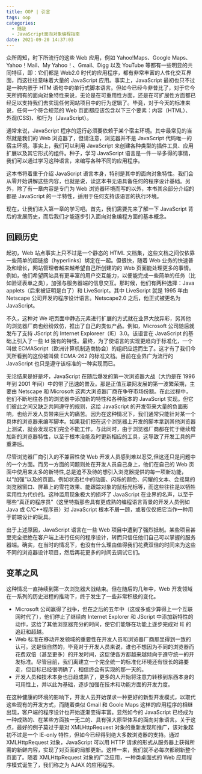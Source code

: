 ```yaml
---
title: OOP | 引言
tags: oop
categories:
  - 随敲
  - JavaScript面向对象编程指南
date: 2021-09-20 14:37:03
---
```


众所周知，时下所流行的这些 Web 应用，例如 Yahoo!Maps、Google Maps、Yahoo！Mail、My Yahoo！、Gmail、Digg 以及 YouTube 等都有一些明显的共同特征，即：它们都是 Web2.0 时代的应用程序，都有非常丰富的人性化交互界面，而这往往意味着大量的 JavaScript 应用。事实上，JavaScript 最初也只不过是一种内嵌于 HTM 语句中的单行式脚本语言。但如今已经今非昔比了，对于它今天所拥有的面向对象特性来说，无论是在可重用性方面，还是在可扩展性方面都已经足以支持我们去实现任何网站项目中的行为逻辑了。毕竟，对于今天的标准来说，任何一个符合规范的 Web 页面都应该包含以下三个要素：内容（HTML）、外观(CSS)、和行为（JavaScript）。

通常来说，JavaScript 程序的运行必须要依赖于某个宿主环境。其中最常见的当然就是我们的 Web 浏览器了，但请注意，浏览器并不是 JavaScript 代码唯一的宿主环境。事实上，我们可以利用 JavaScript 来创建各种类型的插件工具、应用扩展以及其它形式的组件。种子，学习 JavaScript 语言是一件一举多得的事情，我们可以通过学习这种语言，来编写各种不同的应用程序。

这本书将着重于介绍 JavaScript 语言本身，特别是其中的面向对象特性。我们会从零开始讲解这些内容，也就是说，读这本书无语具备任何的程序设计基础。另外，除了有一章内容是专门为 Web 浏览器环境而写的以外，本书其余部分介绍的都是 JavaScript 的一半特性，适用于任何支持该语言的执行环境。

现在，让我们进入第一章的学习吧。首先，我们需要先来了解一下 JavaScript 背后的发展历史，而后我们才能逐步引入面向对象编程方面的基本概念。

<!-- more -->

## 回顾历史

起初，Web 站点事实上只不过是一个静态的 HTML 文档集，这些文档之间仅依靠一些简单的超链接（hyperlinks）绑定在一起。但很快，随着 Web 业务的快速普及和增长，网站管理者越来越希望自己所创建的的 Web 页面能处理更多的事情。例如，他们希望网站具有更丰富的用户交互能力，以便能完成一些简单的任务（比如验证表单之类），加强与服务器端的信息交互。那时候，他们有两种选择：Java applets（后来被证明是白了）和 LiveScript。其中 LiveScript 就是 1995 年由 Netscape 公司开发的程序设计语言。Netscape2.0 之后，他正式被更名为 JavaScript。

不久，这种对 We 吧页面中静态元素进行扩展的方式就在业界大放异彩，另其他的浏览器厂商也纷纷效仿，推出了自己的类似产品。例如，Microsoft 公司随后就发布了支持 JScript 的 Internet Exploreer（IE）3.0。该语言在 JavaScript 的基础上引入了一些 Id 独有的特性。最终，为了使语言的实现更趋向于标准化，一个叫做 ECMAScript（欧洲计算机制造商协会）的组织应运而生了。这才有了我们今天所看到的这份被叫做 ECMA-262 的标准文档。目前在业界广为流行的 JavaScript 也只是遵守该标准的一种实现而已。

无论结果是好是坏，JavaScript 在随后爆发的第一次浏览器大战（大约是在 1996 年到 2001 年间）中的带了迅速的普及。那是正值互联网发展的第一波繁荣期，主要由 Netscape 和 Microsoft 这两大浏览器厂商在争夺市场份额。在此过程中，他们不断地往各自的浏览器中添加新的特性和各种版本的 JavaScript 实现。但它们彼此之间又缺乏共同遵守的规则，这给 JavaScript 的开发带来大量的负面影响，也给开发人员带来巨大的痛苦。因为在这种情况下，我们通常只能针对某一个具体的浏览器来编写脚本。如果我们把在这个浏览器上开发的脚本拿到其他浏览器上测试，就会发现它们完全不能工作。与此同时，由于浏览器厂商都在忙于继续增加新的浏览器特性，以至于根本没能及时更新相应的工具，这导致了开发工具的严重滞后。

尽管浏览器厂商引入的不兼容性使 Web 开发人员感到难以忍受,但这还只是问题中的一个方面。而另一方面的问题则处在开发人员自己身上，他们在自己的 Web 页面中使用来太多的新特性,总是迫不及待的想引入浏览器提供的每一项新功能，以“加强”以及的页面。例如状态栏中的动画、闪烁的颜色、闪耀的文本、会摇晃的浏览器窗口、屏幕上的雪花效果、能跟踪对象的鼠标光标等，而这些往往是以牺牲实用性为代价的。这种滥用现象极大的损坏了 JavaScript 在业界的名声，以至于哪些“真正的程序员”（这里特指那些具有更成熟的编程语言背景的开发人员例如 Java 或 C/C++程序员）对 JavaScript 根本不屑一顾，或者仅仅把它当作一种用于前端设计的玩具。

出于上述原因，JavaScript 语言在一些 Web 项目中遭到了强烈抵制。某些项目甚至完全拒绝在客户端上进行任何的程序设计，转而只信任他们自己可以掌握的服务器端。确实，在当时的情况下，也没有什么理由值得我们花费双倍的时间来为这些不同的浏览器设计项目，然后再花更多的时间去调试它们。

## 变革之风

这种情况一直持续到第一次浏览器大战结束。但在随后的几年中，Web 开发领域在一系列的历史进程的推动下，终于发生了一些非常积极的变化。

- Microsoft 公司赢得了战争，但在之后的五年中（这或多或少算得上一个互联网时代了），他们停止了继续向 Internet Explorer 和 JScript 中添加新特性的动作，这给了其他浏览器充分的时间，使它们能够在功能上逐步完成对 IE 的追赶和超越。
- Web 标准在移动开发领域的重要性在开发人员和浏览器厂商那里得到一致的认可。这是很自然的，毕竟对于开发人员来说，谁也不想因为不同的浏览器而花费双倍（甚至更多）的开发时间，这促使各方都越来越倾向于遵守统一的开发标准。尽管目前，我们离建立一个完全统一的标准化环境还有很长的路要走，但目标已经很明确了，相信终会有实现的那一天的。
- 开发人员和技术本身也日趋成熟了，更多的人开始将注意力转移到东西本身的可用性上，并以此为基础，逐步加强在技术和功能方面的开发力度。

在这种健康的环境的影响下，开发人云开始谋求一种更好的新型开发模式，以取代这些现有的开发方式，而随着类似 Gmail 和 Goole Maps 这样的应用程序的相继出现，客户端的程序设计也开始逐渐变得丰富。显然如今的 JavaScript 已经成为一种成熟的、在某些方面独一无二的、具有强大原型体系的面向对象语言。关于这点，最好的例子莫过于是对 XMLHttpRequest 对象的重新发现和推广，该对象起初不过是一个 IE-only 特性，但如今已经得到绝大多数浏览器的支持。通过 XMLHttpRequest 对象，JavaScript 可以用 HTTP 请求的形式从服务器上获得所需的新鲜内容，实现了对页面的局部更新。这样一来，我们就不必每次都刷新整个页面了。随着 XMLHttpRequest 对象的广泛应用，一种类桌面式的 Web 应用程序模式诞生了，我们称之为 AJAX 的应用程序。
